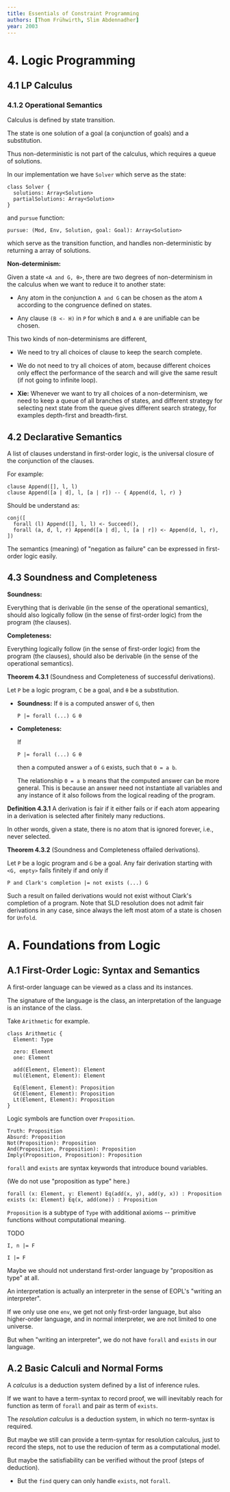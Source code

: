 ```yaml
---
title: Essentials of Constraint Programming
authors: [Thom Frühwirth, Slim Abdennadher]
year: 2003
---
```


# 4. Logic Programming

## 4.1 LP Calculus

### 4.1.2 Operational Semantics

Calculus is defined by state transition.

The state is one solution of
a goal (a conjunction of goals)
and a substitution.

Thus non-deterministic is not part of the calculus,
which requires a queue of solutions.

In our implementation we have `Solver` which serve as the state:

```
class Solver {
  solutions: Array<Solution>
  partialSolutions: Array<Solution>
}
```

and `pursue` function:

```
pursue: (Mod, Env, Solution, goal: Goal): Array<Solution>
```

which serve as the transition function,
and handles non-deterministic by returning a array of solutions.

**Non-determinism:**

Given a state `<A and G, θ>`, there are two degrees of non-determinism
in the calculus when we want to reduce it to another state:

- Any atom in the conjunction `A and G` can be chosen as the atom `A`
  according to the congruence defined on states.

- Any clause `(B <- H)` in `P` for which `B` and `A θ` are unifiable
  can be chosen.

This two kinds of non-determinisms are different,

- We need to try all choices of clause to keep the search complete.

- We do not need to try all choices of atom,
  because different choices only effect the performance of the search
  and will give the same result (if not going to infinite loop).

- **Xie:** Whenever we want to try all choices of a non-determinism,
  we need to keep a queue of all branches of states,
  and different strategy for selecting next state from the queue
  gives different search strategy,
  for examples depth-first and breadth-first.

## 4.2 Declarative Semantics

A list of clauses understand in first-order logic,
is the universal closure of the conjunction of the clauses.

For example:

```
clause Append([], l, l)
clause Append([a | d], l, [a | r]) -- { Append(d, l, r) }
```

Should be understand as:

```
conj([
  forall (l) Append([], l, l) <- Succeed(),
  forall (a, d, l, r) Append([a | d], l, [a | r]) <- Append(d, l, r),
])
```

The semantics (meaning) of "negation as failure"
can be expressed in first-order logic easily.

## 4.3 Soundness and Completeness

**Soundness:**

Everything that is derivable (in the sense of the operational semantics),
should also logically follow (in the sense of first-order logic) from the program (the clauses).

**Completeness:**

Everything logically follow (in the sense of first-order logic) from the program (the clauses),
should also be derivable (in the sense of the operational semantics).

**Theorem 4.3.1** (Soundness and Completeness of successful derivations).

Let `P` be a logic program, `C` be a goal, and `θ` be a substitution.

- **Soundness:** If `θ` is a computed answer of `G`, then

  ```
  P |= forall (...) G θ
  ```

- **Completeness:**

  If

  ```
  P |= forall (...) G θ
  ```

  then a computed answer `a` of `G` exists, such that `0 = a b`.

  The relationship `0 = a b` means that the computed answer can be
  more general. This is because an answer need not instantiate all
  variables and any instance of it also follows from the logical
  reading of the program.

**Definition 4.3.1** A derivation is fair if it either fails or if
each atom appearing in a derivation is selected after finitely many
reductions.

In other words, given a state, there is no atom that is ignored
forever, i.e., never selected.

**Theorem 4.3.2** (Soundness and Completeness offailed derivations).

Let `P` be a logic program and `G` be a goal. Any fair derivation starting with
`<G, empty>` fails finitely if and only if

```
P and Clark's completion |= not exists (...) G
```

Such a result on failed derivations would not exist without Clark's
completion of a program. Note that SLD resolution does not admit fair
derivations in any case, since always the left most atom of a state is
chosen for `Unfold`.

# A. Foundations from Logic

## A.1 First-Order Logic: Syntax and Semantics

A first-order language can be viewed as a class and its instances.

The signature of the language is the class,
an interpretation of the language is an instance of the class.

Take `Arithmetic` for example.

```
class Arithmetic {
  Element: Type

  zero: Element
  one: Element

  add(Element, Element): Element
  mul(Element, Element): Element

  Eq(Element, Element): Proposition
  Gt(Element, Element): Proposition
  Lt(Element, Element): Proposition
}
```

Logic symbols are function over `Proposition`.

```
Truth: Proposition
Absurd: Proposition
Not(Proposition): Proposition
And(Proposition, Proposition): Proposition
Imply(Proposition, Proposition): Proposition
```

`forall` and `exists` are syntax keywords
that introduce bound variables.

(We do not use "proposition as type" here.)

```
forall (x: Element, y: Element) Eq(add(x, y), add(y, x)) : Proposition
exists (x: Element) Eq(x, add(one)) : Proposition
```

`Proposition` is a subtype of `Type` with additional axioms
-- primitive functions without computational meaning.

TODO

`I, n |= F`

`I |= F`

Maybe we should not understand first-order language
by "proposition as type" at all.

An interpretation is actually an interpreter
in the sense of EOPL's "writing an interpreter".

If we only use one `env`,
we get not only first-order language,
but also higher-order language,
and in normal interpreter,
we are not limited to one universe.

But when "writing an interpreter",
we do not have `forall` and `exists` in our language.

## A.2 Basic Calculi and Normal Forms

A _calculus_ is a deduction system defined by a list of inference rules.

If we want to have a term-syntax to record proof,
we will inevitably reach for function as term of `forall`
and pair as term of `exists`.

The _resolution calculus_ is a deduction system,
in which no term-syntax is required.

But maybe we still can provide a term-syntax for resolution calculus,
just to record the steps, not to use the reducion of term as a computational model.

But maybe the satisfiability can be verified without the proof (steps of deduction).

- But the `find` query can only handle `exists`, not `forall`.
